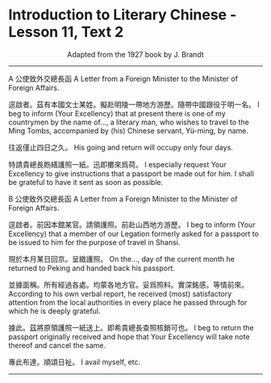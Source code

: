 # Introduction to Literary Chinese - Lesson 11, Text 2

<center>Adapted from the 1927 book by J. Brandt</center>

---

A 公使致外交總長函
A Letter from a Foreign Minister to the Minister of Foreign Affairs.

逕啟者。茲有本國文士某姓。擬赴明陵一帶地方游歷。隨帶中國跟役于明一名。
I beg to inform (Your Excellency) that at present there is one of my countrymen by the name of..., a literary man, who wishes to travel to the Ming Tombs, accompanied by (his) Chinese servant, Yü-ming, by name.

往返僅止四日之久。
His going and return will occupy only four days.

特請貴總長飭繕護照一紙。迅即擲來爲荷。
I especially request Your Excellency to give instructions that a passport be made out for him. I shall be grateful to have it sent as soon as possible.

B 公使致外交總長函
A Letter from a Foreign Minister to the Minister of Foreign Affairs.

逕啟者。前因本舘某官。請領護照。前赴山西地方游歷。
I beg to inform (Your Excellency) that a member of our Legation formerly asked for a passport to be issued to him for the purpose of travel in Shansi.

現於本月某日回京。呈緻護照。
On the..., day of the current month he returned to Peking and handed back his passport.

並據面稱。所有經過各處。均蒙各地方官。妥爲照料。實深銘感。等情前來。
According to his own verbal report, he received (most) satisfactory attention from the local authorities in every place he passed through for which he is deeply grateful.

據此。茲將原領護照一紙送上。即希貴總長查照核銷可也。
I beg to return the passport originally received and hope that Your Excellency will take note thereof and cancel the same.

專此布達。順頌日祉。
I avail myself, etc.

---
